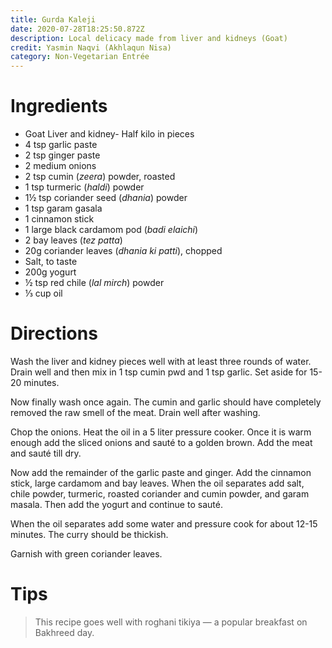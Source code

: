 ```yaml
---
title: Gurda Kaleji
date: 2020-07-28T18:25:50.872Z
description: Local delicacy made from liver and kidneys (Goat)
credit: Yasmin Naqvi (Akhlaqun Nisa)
category: Non-Vegetarian Entrée
---
```

# Ingredients
* Goat Liver and kidney- Half kilo in pieces   
* 4 tsp garlic paste
* 2 tsp ginger paste
* 2 medium onions
* 2 tsp cumin (_zeera_) powder, roasted
* 1 tsp turmeric (_haldi_) powder
* 1½ tsp coriander seed (_dhania_) powder
* 1 tsp garam gasala
* 1 cinnamon stick
* 1 large black cardamom pod (_badi elaichi_)
* 2 bay leaves (_tez patta_)
* 20g coriander leaves (_dhania ki patti_), chopped
* Salt, to taste
* 200g yogurt
* ½ tsp red chile (_lal mirch_) powder
* ⅓ cup oil

# Directions
Wash the liver and kidney pieces well with at least three rounds of water. Drain well and then mix in 1 tsp cumin pwd and 1 tsp garlic. Set aside for 15-20 minutes.

Now finally wash once again. The cumin and garlic should have completely removed the raw smell of the meat. Drain well after washing.

Chop the onions. Heat the oil in a 5 liter pressure cooker. Once it is warm enough add the sliced onions and sauté to a golden brown. Add the meat and sauté till dry.

Now add the remainder of the garlic paste and ginger. Add the cinnamon stick, large cardamom and bay leaves. When the oil separates add salt, chile powder, turmeric, roasted coriander and cumin powder, and garam masala. Then add the yogurt and continue to sauté.

When the oil separates add some water and pressure cook for about 12-15 minutes. The curry should be thickish. 

Garnish with green coriander leaves.

# Tips
> This recipe goes well with roghani tikiya — a popular breakfast on Bakhreed day.
